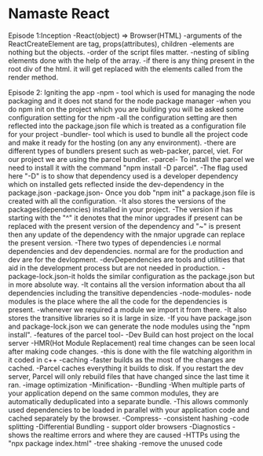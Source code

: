 # Namaste React 

Episode 1:Inception
-React(object) => Browser(HTML)
-arguments of the ReactCreateElement are tag, props(attributes), children
-elements are nothing but the objects.
-order of the script files matter.
-nesting of sibling elements done with the help of the array.
-if there is any thing present in the root div of the html. 
 it will get replaced with the elements called from the render method.

Episode 2: Igniting the app
-npm - tool which is used for managing the node packaging and it does not stand for the node package manager
    -when you do npm init on the project which you are building you will be asked some configuration setting for the npm 
    -all the configuration setting are then reflected into the package.json file which is treated as a configuration file for your project
-bundler- tool which is used to bundle all the project code and make it ready for the hosting (on any any environment).
    -there are different types of bundlers present such as web-packer, parcel, viet. For our project we are using the parcel bundler.
-parcel- To install the parcel we need to install it with the command "npm install -D parcel".
    -The flag used here "-D" is to show that dependency used is a developer dependency which on installed gets reflected inside the dev-dependency in the package.json 
-package.json- Once you dob "npm init" a package.json file is created with all the configuration. 
    -It also stores the versions of the packages(dependencies) installed in your project. 
    -The version if has starting with the "^" it denotes that the minor upgrades if present can be replaced with the present version of the dependency and "~" is present then any update of the dependency with the nmajor upgrade can replace the present version.
    -There two types of dependencies i.e normal dependencies and dev dependencies. normal are for the production and dev are for the devlopment.
    -devDependencies are tools and utilities that aid in the development process but are not needed in production. 
-package-lock.json-it holds the similar configuration as the package.json but in more absolute way.
    -It contains all the version information about tha all dependencies including the transitive dependencies
-node-modules- node modules is the place where the all the code for the dependencies is present.
    -whenever we required a module we import it from there. 
    -It also stores the transitive libraries so it is large in size.
    -If you have package.json and package-lock.json we can generate the node modules using the "npm install".
-features of the parcel tool-
    -Dev Build can host project on the local server
    -HMR(Hot Module Replacement) real time changes can be seen local after making code changes.
    -this is done with the file watching algorithm in it coded in c++
    -caching 
        -faster builds as the most of the changes are cached.
        -Parcel caches everything it builds to disk. If you restart the dev server, Parcel will only rebuild files that have changed since the last time it ran.
    -image optimization
    -Minification-
    -Bundling
        -When multiple parts of your application depend on the same common modules, they are automatically deduplicated into a separate bundle. 
        -This allows commonly used dependencies to be loaded in parallel with your application code and cached separately by the browser.
    -Compress-
    -consistent hashing
    -code splitting
    -Differential Bundling - support older browsers
    -Diagnostics -shows the realtime errors and where they are caused
    -HTTPs using the "npx package index.html"
    -tree shaking -remove the unused code

